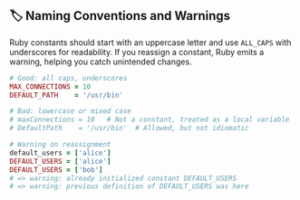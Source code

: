 ## 🏷️ Naming Conventions and Warnings

Ruby constants should start with an uppercase letter and use `ALL_CAPS` with underscores for readability. If you reassign a constant, Ruby emits a warning, helping you catch unintended changes.

```ruby
# Good: all caps, underscores
MAX_CONNECTIONS = 10
DEFAULT_PATH    = '/usr/bin'

# Bad: lowercase or mixed case
# maxConnections = 10   # Not a constant, treated as a local variable
# DefaultPath    = '/usr/bin'  # Allowed, but not idiomatic

# Warning on reassignment
default_users = ['alice']
DEFAULT_USERS = ['alice']
DEFAULT_USERS = ['bob']
# => warning: already initialized constant DEFAULT_USERS
# => warning: previous definition of DEFAULT_USERS was here
```